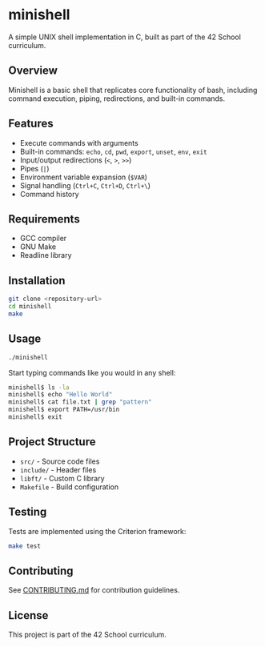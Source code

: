 # minishell

A simple UNIX shell implementation in C, built as part of the 42 School curriculum.

## Overview

Minishell is a basic shell that replicates core functionality of bash, including command execution, piping, redirections, and built-in commands.

## Features

- Execute commands with arguments
- Built-in commands: `echo`, `cd`, `pwd`, `export`, `unset`, `env`, `exit`
- Input/output redirections (`<`, `>`, `>>`)
- Pipes (`|`)
- Environment variable expansion (`$VAR`)
- Signal handling (`Ctrl+C`, `Ctrl+D`, `Ctrl+\`)
- Command history

## Requirements

- GCC compiler
- GNU Make
- Readline library

## Installation

```bash
git clone <repository-url>
cd minishell
make
```

## Usage

```bash
./minishell
```

Start typing commands like you would in any shell:

```bash
minishell$ ls -la
minishell$ echo "Hello World"
minishell$ cat file.txt | grep "pattern"
minishell$ export PATH=/usr/bin
minishell$ exit
```

## Project Structure

- `src/` - Source code files
- `include/` - Header files
- `libft/` - Custom C library
- `Makefile` - Build configuration

## Testing

Tests are implemented using the Criterion framework:

```bash
make test
```

## Contributing

See [CONTRIBUTING.md](CONTRIBUTING.md) for contribution guidelines.

## License

This project is part of the 42 School curriculum.